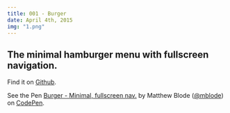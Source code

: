 ```yaml
---
title: 001 - Burger
date: April 4th, 2015
img: "1.png"
---
```


## The minimal hamburger menu with fullscreen navigation.
Find it on [Github](https://github.com/mblode/burger).

<p data-height="268" data-theme-id="0" data-slug-hash="qEGWwB" data-default-tab="result" data-user="mblode" class='codepen'>See the Pen <a href='http://codepen.io/mblode/pen/qEGWwB/'>Burger - Minimal, fullscreen nav.</a> by Matthew Blode (<a href='http://codepen.io/mblode'>@mblode</a>) on <a href='http://codepen.io'>CodePen</a>.</p>
<script async src="//assets.codepen.io/assets/embed/ei.js"></script>
